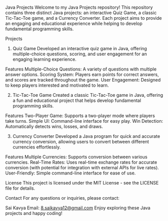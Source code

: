 Java Projects
Welcome to my Java Projects repository! This repository contains three distinct Java projects: an interactive Quiz Game, a classic Tic-Tac-Toe game, and a Currency Converter. Each project aims to provide an engaging and educational experience while helping to develop fundamental programming skills.

Projects
1. Quiz Game
Developed an interactive quiz game in Java, offering multiple-choice questions, scoring, and user engagement for an engaging learning experience.

Features
Multiple-Choice Questions: A variety of questions with multiple answer options.
Scoring System: Players earn points for correct answers, and scores are tracked throughout the game.
User Engagement: Designed to keep players interested and motivated to learn.

2. Tic-Tac-Toe Game
Created a classic Tic-Tac-Toe game in Java, offering a fun and educational project that helps develop fundamental programming skills.

Features
Two-Player Game: Supports a two-player mode where players take turns.
Simple UI: Command-line interface for easy play.
Win Detection: Automatically detects wins, losses, and draws.

3. Currency Converter
Developed a Java program for quick and accurate currency conversion, allowing users to convert between different currencies effortlessly.

Features
Multiple Currencies: Supports conversion between various currencies.
Real-Time Rates: Uses real-time exchange rates for accurate conversion (with potential for integration with external APIs for live rates).
User-Friendly: Simple command-line interface for ease of use.


License
This project is licensed under the MIT License - see the LICENSE file for details.

Contact
For any questions or inquiries, please contact:

Sai Kavya
Email: 8.saikavya12@gmail.com
Enjoy exploring these Java projects and happy coding!
